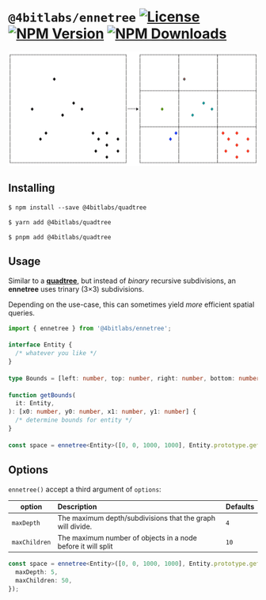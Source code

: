 # `@4bitlabs/ennetree` [![License][license]][npm] [![NPM Version][version]][npm] [![NPM Downloads][dl]][npm]

![Ennetree split illustration](../../docs/public/ennetree-split.png)

## Installing

```shell
$ npm install --save @4bitlabs/quadtree
```

```shell
$ yarn add @4bitlabs/quadtree
```

```shell
$ pnpm add @4bitlabs/quadtree
```

## Usage

Similar to a [**quadtree**][quadtree], but instead of _binary_ recursive subdivisions, an **ennetree** uses trinary (3&times;3) subdivisions.

Depending on the use-case, this can sometimes yield _more_ efficient spatial queries.

```ts
import { ennetree } from '@4bitlabs/ennetree';

interface Entity {
  /* whatever you like */
}

type Bounds = [left: number, top: number, right: number, bottom: number];

function getBounds(
  it: Entity,
): [x0: number, y0: number, x1: number, y1: number] {
  /* determine bounds for entity */
}

const space = ennetree<Entity>([0, 0, 1000, 1000], Entity.prototype.getBounds);
```

## Options

`ennetree()` accept a third argument of `options`:

| option        | Description                                                  | Defaults |
| ------------- | :----------------------------------------------------------- | -------- |
| `maxDepth`    | The maximum depth/subdivisions that the graph will divide.   | `4`      |
| `maxChildren` | The maximum number of objects in a node before it will split | `10`     |

```ts
const space = ennetree<Entity>([0, 0, 1000, 1000], Entity.prototype.getBounds, {
  maxDepth: 5,
  maxChildren: 50,
});
```

[quadtree]: https://en.wikipedia.org/wiki/Quadtree
[npm]: https://www.npmjs.com/package/@4bitlabs/ennetree
[version]: https://img.shields.io/npm/v/%404bitlabs%2Fennetree
[license]: https://img.shields.io/npm/l/%404bitlabs%2Fennetree
[dl]: https://img.shields.io/npm/dy/%404bitlabs%2Fennetree
